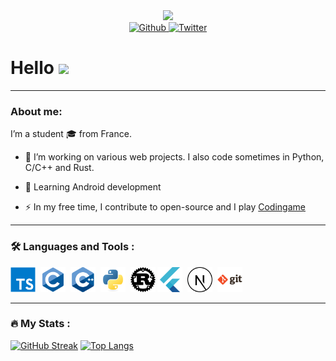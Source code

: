 <div id="header" align="center">
  <img src="https://media.giphy.com/media/M9gbBd9nbDrOTu1Mqx/giphy.gif" width="100"/>
</div>

<div id="badges" style="text-align:center">
  <a href="https://github.com/JigolKa">
    <img src="https://img.shields.io/badge/Github-black?style=for-the-badge&logo=github&logoColor=white" alt="Github"/>
  </a>
  <a href="https://twitter.com/JigolKa">
    <img src="https://img.shields.io/badge/Twitter-blue?style=for-the-badge&logo=twitter&logoColor=white" alt="Twitter"/>
  </a>
</div>

<h1>
  Hello
  <img src="https://media.giphy.com/media/hvRJCLFzcasrR4ia7z/giphy.gif" width="30px"/>
</h1>

---

### About me:

I’m a student :mortar_board: from France.

- :telescope: I’m working on various web projects. I also code sometimes in Python, C/C++ and Rust.

- :seedling: Learning Android development

- :zap: In my free time, I contribute to open-source and I play [Codingame](https://www.codingame.com/profile/823fd2d24e789346586a5366bcdc40eb0743525)

---

### :hammer_and_wrench: Languages and Tools :

<div>
  <img src="https://raw.githubusercontent.com/devicons/devicon/master/icons/typescript/typescript-original.svg" title="Typescript" alt="Typescript" width="40" height="40"/>&nbsp;
  <img src="https://raw.githubusercontent.com/devicons/devicon/master/icons/c/c-original.svg" title="C" alt="C" width="40" height="40"/>&nbsp;
  <img src="https://raw.githubusercontent.com/devicons/devicon/master/icons/cplusplus/cplusplus-original.svg" title="C++" alt="C++" width="40" height="40"/>&nbsp;
  <img src="https://raw.githubusercontent.com/devicons/devicon/master/icons/python/python-original.svg" title="Python" alt="Python" width="40" height="40"/>&nbsp;
  <img src="https://raw.githubusercontent.com/devicons/devicon/master/icons/rust/rust-plain.svg" title="Rust" alt="Rust" width="40" height="40"/>
  <img src="https://raw.githubusercontent.com/devicons/devicon/master/icons/flutter/flutter-original.svg" title="Flutter" alt="Flutter" width="40" height="40"/>&nbsp;
  <img src="https://raw.githubusercontent.com/devicons/devicon/master/icons/nextjs/nextjs-line.svg" title="Next.js" alt="Next.js" width="40" height="40"/>&nbsp;
  <img src="https://raw.githubusercontent.com/devicons/devicon/master/icons/git/git-original-wordmark.svg" title="Git" alt="Git" width="40" height="40"/>
</div>

---

### :fire: My Stats :

[![GitHub Streak](https://github-readme-streak-stats.herokuapp.com?user=JigolKa&theme=light&background=ffffff)](https://git.io/streak-stats)
[![Top Langs](https://github-readme-stats.vercel.app/api/top-langs/?username=JigolKa)](https://github.com/anuraghazra/github-readme-stats)
